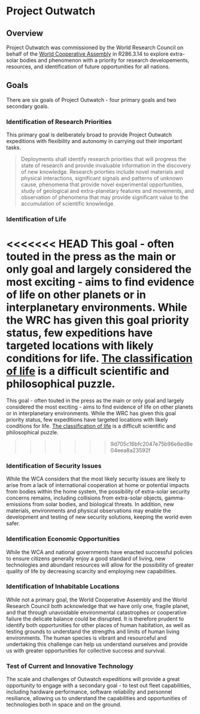 # Project Outwatch

## Overview

Project Outwatch was commissioned by the World Research Council on behalf of the [World Cooperative Assembly](wca_overview.md) in R286.3.14 to explore extra-solar bodies and phenomenon with a priority for research developements, resources, and identification of future opportunities for all nations.

## Goals

There are six goals of Project Outwatch - four primary goals and two secondary goals.

### Identification of Research Priorities

This primary goal is deliberately broad to provide Project Outwatch expeditions with flexibility and autonomy in carrying out their important tasks.

>Deployments shall identify research priorities that will progress the state of research and provide invaluable information in the discovery of new knowledge.  Research priorties include novel materials and physical interactions, significant signals and patterns of unknown cause, phenomena that provide novel experimental opportunities, study of geological and extra-planetary features and movements, and observation of phenomena that may provide significant value to the accumulation of scientific knowledge.

### Identification of Life

<<<<<<< HEAD
This goal - often touted in the press as the main or only goal and largely considered the most exciting - aims to find evidence of life on other planets or in interplanetary environments.  While the WRC has given this goal priority status, few expeditions have targeted locations with likely conditions for life.  [The classification of life](wrc_classification_of_life_overview.md) is a difficult scientific and philosophical puzzle. 
=======
This goal - often touted in the press as the main or only goal and largely considered the most exciting - aims to find evidence of life on other planets or in interplanetary environments.  While the WRC has given this goal priority status, few expeditions have targeted locations with likely conditions for life.  [The classification of life](wrc_classification_of_life_overview.md) is a difficult scientific and philosophical puzzle.
>>>>>>> 9d705c16bfc2047e75b96e6ed8e04eea8a23592f

### Identification of Security Issues

While the WCA considers that the most likely security issues are likely to arise from a lack of international cooperation at home or potential impacts from bodies within the home system, the possibility of extra-solar security concerns remains, including collisions from extra-solar objects, gamma-emissions from solar bodies, and biological threats.  In addition, new materials, environments and physical observations may enable the development and testing of new security solutions, keeping the world even safer.

### Identification Economic Opportunities

While the WCA and national governments have enacted successful policies to ensure citizens generally enjoy a good standard of living, new technologies and abundant resources will allow for the possibility of greater quality of life by decreasing scarcity and employing new capabilities.

### Identification of Inhabitable Locations

While not a primary goal, the World Cooperative Assembly and the World Research Council both acknowledge that we have only one, fragile planet, and that through unavoidable environmental catastrophes or cooperative failure the delicate balance could be disrupted.  It is therefore prudent to identify both opportunities for other places of human habitation, as well as testing grounds to understand the strengths and limits of human living environments.  The human species is vibrant and resourceful and undertaking this challenge can help us understand ourselves and provide us with greater opportunities for collective success and survival.

### Test of Current and Innovative Technology

The scale and challenges of Outwatch expeditions will provide a great opportunity to engage with a secondary goal - to test out fleet capabilities, including hardware performance, software reliability and personnel resiliance, allowing us to understand the capabilities and opportunities of technologies both in space and on the ground.
